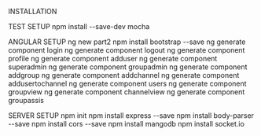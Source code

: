 INSTALLATION 

TEST SETUP
npm install --save-dev mocha

ANGULAR SETUP
    ng new part2
    npm install bootstrap --save
    ng generate component login
    ng generate component logout
    ng generate component profile
    ng generate component adduser
    ng generate component superadmin
    ng generate component groupadmin
    ng generate component addgroup
    ng generate component addchannel
    ng generate component addusertochannel
    ng generate component users
    ng generate component groupview
    ng generate component channelview
    ng generate component groupassis


SERVER SETUP
    npm init
    npm install express --save
    npm install body-parser --save
    npm install cors --save
    npm install mangodb
    npm install socket.io

    